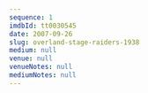 ```yaml
---
sequence: 1
imdbId: tt0030545
date: 2007-09-26
slug: overland-stage-raiders-1938
medium: null
venue: null
venueNotes: null
mediumNotes: null
---
```


